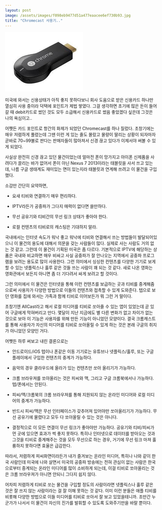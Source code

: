 ```yaml
---
layout: post
image: /assets/images/f098eb9477d51a477eaacee6ef730b93.jpg
title: "Chromecast 사용기.."
---
```





![image](/assets/images/f098eb9477d51a477eaacee6ef730b93.jpg)







미국에 와서는 신용상태가 아직 좋지 못하다보니 회사 도움으로 받은 신용카드 하나만 열심히 사용 중이라 덕택에 포인트가 제법 쌓였다. 그걸 생각하면 초기에 많은 돈이 들어갈 때 debit카드로 썼던 것도 모두 소급해서 신용카드로 썼음 좋았겠다 싶은데 그것은 나의 욕심이고..





어쨋든 카드 포인트로 항간의 화제가 되었던 Chromecast를 하나 질렀다. 초창기에는 매우 저렴하게 풀렸는데 그땐 이런 게 있는 줄도 몰랐고 물량이 딸리는 상황이 되자마자 곧바로 70~99불로 판다는 판매자들이 많아져서 신경 끊고 있다가 이제서야 써볼 수 있게 되었다. 




사실상 완전히 신경 끊고 있던 물건이었는데 얼마전 폰이 망가지고 아이폰 신제품을 사려다가 끌리는 바가 없어서 폰이 아닌 Nexus 7 2013이라는 태블릿을 사서 쓰고 있는데, 나름 구글 생태계도 재미있는 면이 있는지라 태블릿과 연계해 쓰려고 이 물건을 구입했다.




소감만 간단히 요약하면,




- 요새 티비와 연결하기 매우 편리하다.

- IPTV라든가 공중파가 그다지 매력이 없다면 쓸만하다.

- 무선 공유기와 티비간의 무선 링크 상태가 좋아야 한다.

- 로컬 컨텐츠의 티비로의 캐스팅은 기대하지 말라.




국내에서는 인터넷 속도가 워낙 좋고 워낙에 티비와 연결해서 쓰는 방법들이 발달되어있으니 이 물건의 용도에 대해서 의문을 갖는 사람들이 많다. 실제로 사는 사람도 거의 없는 것 같고. 그런데 이 물건이 기획된 미국은 좀 다르다. 기본적으로 IPTV에 해당하는 상품은 국내와 비교하면 매우 비싸고 사실 공중파가 잘 안나오는 지역에서 공중파 프로그램을 보려는 용도로 많이 사용한다. 그런 의미에서 싱싱한 컨텐츠를 다양한 기기로 보게 할 수 있는 넷플릭스나 훌루 같은 것들 쓰는 사람이 꽤 되는 것 같다. 새로 나온 영화는 영화관에서 보든지 아니면 좀 더 기다려서 싸게 보려고 할 것이다. 




그런 의미에서 이 물건은 인터넷을 통해 이런 컨텐츠를 보급하는 곳과 티비를 중계해줌으로써 사용자가 다양한 방법으로 이들의 컨텐츠와 접촉할 수 있게 도와준다. 텝으로 보던 영화를 집에 와서는 가족과 함께 티비로 이어보든가 뭐 그런 거 말이다. 




초창기엔 AllCast라고 해서 로컬 미디어를 티비로 쏘아줄 수 있는 앱이 있었는데 곧 있어 구글에게 막혀버리고 만다. 몇달이 지난 지금에도 별 다른 변화가 없고 차이가 없는 것으로 보아 이 기능은 사용자를 위해 만든 기능이 아니었던 모양이다. 결국 크롬캐스트를 통해 사용자가 자신의 미디어를 티비로 쏘아올릴 수 있게 하는 것은 본래 구글의 취지가 아니었던 모양인 거다.




어쨋든 하루 써보고 내린 결론으로는




- 안드로이드/iOS 텝이나 폰같은 이동 기기로는 유튜브나 넷플릭스/훌루, 또는 구글 플레이에서 구입한 컨텐츠의 중계가 가능하다. 

- 음악의 경우 클라우드에 올라가 있는 컨텐츠만 쏘아 올리기가 가능하다.

- 크롬 브라우져를 쏘아올리는 것은 피씨와 맥, 그리고 구글 크롬북에서나 가능하다. 텝/폰에서는 안된다.

- 피씨/맥/크롬북의 크롬 브라우져를 통해 지원되지 않는 온라인 미디어와 로컬 미디어의 중계가 가능하다.

- 반드시 피씨/맥은 무선 인터페이스가 갖추어져 있어야만 쏘아올리기가 가능하다. 무선 공유기에 물렸다고 모두 다 쏘아올릴 수 있는 것은 아니다.

- 결정적으로 이 모든 연결이 무선 링크가 좋아야만 가능하다. 공유기와 티비/피씨가 먼 곳에 있으면 효과가 썩 좋지 못하다. 특히나 인터넷으로 데이터를 받아오는 것과 그것을 티비로 중계해주는 것을 모두 무선으로 하는 경우, 거기에 무선 링크 마져 훌륭하지 못하다면 효율은 급감한다.




따라서, 저렴하게 피씨화면이라든가 내가 즐겨보는 온라인 미디어, 특히나 나와 같이 한국 사람인데 미국에 나와 살면서 미국의 공중파 방송에는 전혀 관심이 없는 사람은 한국으로부터 중계되는 온라인 미디어를 많이 소비하게 되는데, 이걸 티비로 쏘아올리는 것은 크롬 브라우져가 아니면 안되니 그다지 쉽지 않다.




어차피 저렴하게 티비로 쏘는 물건을 구입할 정도의 사람이라면 넷플릭스나 훌루 같은 것은 잘 쓰지 않는 사람이라는 걸 잘 이해 못하는 것 같다. 이미 이런 분들은 애플 티비를 비롯해 다양한 방법으로 이들 미디어를 티비로 쏘아서 잘 보고 있었을테니까. 조만간 누군가가 나서서 이 물건이 자신의 진가를 발휘할 수 있도록 도와주기만을 바랄 뿐이다.





